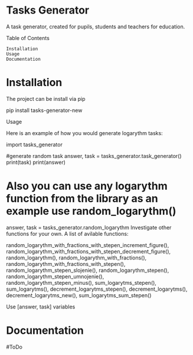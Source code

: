 # Tasks Generator


A task generator, created for pupils, students and teachers for education. 




Table of Contents

    Installation
    Usage
    Documentation

# Installation

The project can be install via pip

pip install tasks-generator-new

Usage

Here is an example of how you would generate logarythm tasks:

import tasks_generator

#generate random task
answer, task = tasks_generator.task_generator()
print(task)
print(answer)

# Also you can use any logarythm function from the library as an example use random_logarythm()
answer, task = tasks_generator.random_logarythm
Investigate other functions for your own.
A list of avilable functions:

random_logarythm_with_fractions_with_stepen_increment_figure(),
random_logarythm_with_fractions_with_stepen_decrement_figure(),
random_logarythm(), random_logarythm_with_fractions(), 
random_logarythm_with_fractions_with_stepen(),
random_logarythm_stepen_slojenie(), 
random_logarythm_stepen(),
random_logarythm_stepen_umnojenie(),
random_logarythm_stepen_minus(), 
sum_logarytms_stepen(), 
sum_logarytms(), decrement_logarytms_stepen(),
decrement_logarytms(),
decrement_logarytms_new(), 
sum_logarytms_sum_stepen()


Use [answer, task] variables

# Documentation

#ToDo 
